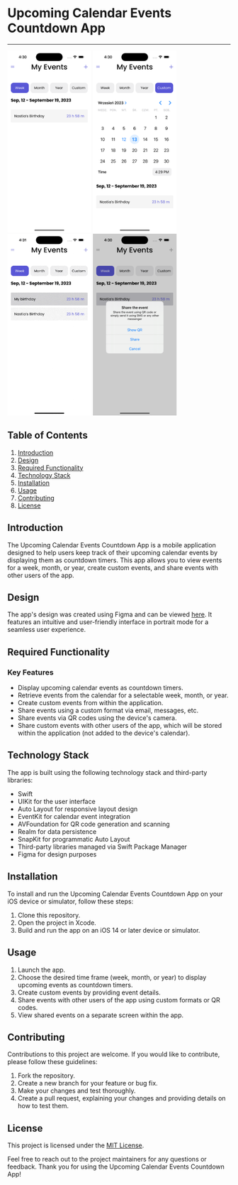 # Upcoming Calendar Events Countdown App

-----------------------------------------------------
<p float="left">
<img src="Images/1.png"  width="189" height="409"> 
<img src="Images/2.png"  width="189" height="409"> 
<img src="Images/3.gif"  width="189" height="409"> 
<img src="Images/4.png"  width="189" height="409"> 
</p>

## Table of Contents
1. [Introduction](#introduction)
2. [Design](#design)
3. [Required Functionality](#required-functionality)
4. [Technology Stack](#technology-stack)
5. [Installation](#installation)
6. [Usage](#usage)
7. [Contributing](#contributing)
8. [License](#license)

## Introduction

The Upcoming Calendar Events Countdown App is a mobile application designed to help users keep track of their upcoming calendar events by displaying them as countdown timers. This app allows you to view events for a week, month, or year, create custom events, and share events with other users of the app.

## Design

The app's design was created using Figma and can be viewed [here](https://www.figma.com/file/iq3yuixphcpqL1gcmuT59W/Upcoming-events). It features an intuitive and user-friendly interface in portrait mode for a seamless user experience.

## Required Functionality

### Key Features
- Display upcoming calendar events as countdown timers.
- Retrieve events from the calendar for a selectable week, month, or year.
- Create custom events from within the application.
- Share events using a custom format via email, messages, etc.
- Share events via QR codes using the device's camera.
- Share custom events with other users of the app, which will be stored within the application (not added to the device's calendar).

## Technology Stack

The app is built using the following technology stack and third-party libraries:

- Swift
- UIKit for the user interface
- Auto Layout for responsive layout design
- EventKit for calendar event integration
- AVFoundation for QR code generation and scanning
- Realm for data persistence
- SnapKit for programmatic Auto Layout
- Third-party libraries managed via Swift Package Manager
- Figma for design purposes

## Installation

To install and run the Upcoming Calendar Events Countdown App on your iOS device or simulator, follow these steps:

1. Clone this repository.
2. Open the project in Xcode.
3. Build and run the app on an iOS 14 or later device or simulator.

## Usage

1. Launch the app.
2. Choose the desired time frame (week, month, or year) to display upcoming events as countdown timers.
3. Create custom events by providing event details.
4. Share events with other users of the app using custom formats or QR codes.
5. View shared events on a separate screen within the app.

## Contributing

Contributions to this project are welcome. If you would like to contribute, please follow these guidelines:

1. Fork the repository.
2. Create a new branch for your feature or bug fix.
3. Make your changes and test thoroughly.
4. Create a pull request, explaining your changes and providing details on how to test them.

## License

This project is licensed under the [MIT License](LICENSE).

Feel free to reach out to the project maintainers for any questions or feedback. Thank you for using the Upcoming Calendar Events Countdown App!
